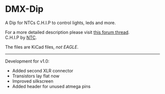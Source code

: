 # DMX-Dip
A Dip for NTCs C.H.I.P to control lights, leds and more.


For a more detailed description please visit [this forum thread](https://bbs.nextthing.co/t/yet-to-be-named-dmx-dip-control-spotlights-etc-program-lightshows-and-more/9016).  
C.H.I.P by [NTC](https://getchip.com/).

The files are KiCad files, *not EAGLE*.

---
Development for v1.0:

- Added second XLR connector  
- Transistors lay flat now  
- Improved silkscreen  
- Added header for unused atmega pins  

